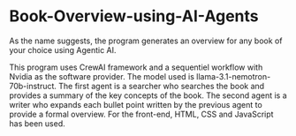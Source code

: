 # Book-Overview-using-AI-Agents
As the name suggests, the program generates an overview for any book of your choice using Agentic AI.

This program uses CrewAI framework and a sequentiel workflow with Nvidia as the software provider.
The model used is llama-3.1-nemotron-70b-instruct.
The first agent is a searcher who searches the book and provides a summary of the key concepts of the book.
The second agent is a writer who expands each bullet point written by the previous agent to provide a formal overview.
For the front-end, HTML, CSS and JavaScript has been used.
